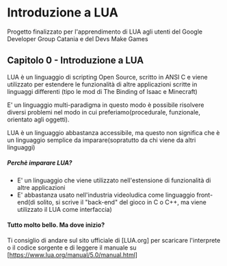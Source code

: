 # Introduzione a LUA

Progetto finalizzato per l'apprendimento di LUA agli utenti del Google Developer Group Catania e del Devs Make Games


## Capitolo 0 - Introduzione a LUA

LUA è un linguaggio di scripting Open Source, scritto in ANSI C e viene utilizzato per estendere le funzionalità di altre applicazioni scritte in linguaggi differenti (tipo le mod di The Binding of Isaac e Minecraft)

E' un linguaggio multi-paradigma in questo modo è possibile risolvere diversi problemi nel modo in cui preferiamo(procedurale, funzionale, orientato agli oggetti).

LUA è un linguaggio abbastanza accessibile, ma questo non significa che è un linguaggio semplice da imparare(sopratutto da chi viene da altri linguaggi)

##### Perchè imparare LUA?

  - E' un linguaggio che viene utilizzato nell'estensione di funzionalità di altre applicazioni
  - E' abbastanza usato nell'industria videoludica come linguaggio front-end(di solito, si scrive il "back-end" del gioco in C o C++, ma viene utilizzato il LUA come interfaccia)

#### Tutto molto bello. Ma dove inizio?

Ti consiglio di andare sul sito ufficiale di [LUA.org] per scaricare l'interprete o il codice sorgente e di leggere il manuale su [https://www.lua.org/manual/5.0/manual.html]


